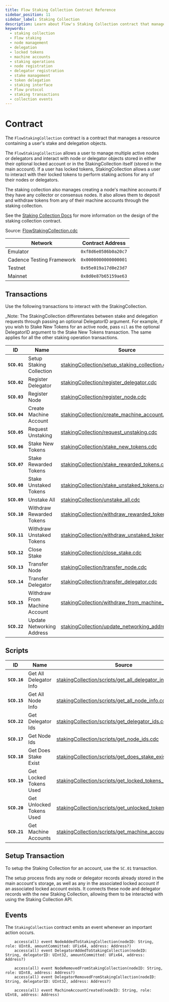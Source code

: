 ```yaml
---
title: Flow Staking Collection Contract Reference
sidebar_position: 11
sidebar_label: Staking Collection
description: Learn about Flow's Staking Collection contract that manages user stake and delegation resources. Understand how to interact with nodes, delegators, and locked tokens through the collection interface.
keywords:
  - staking collection
  - Flow staking
  - node management
  - delegation
  - locked tokens
  - machine accounts
  - staking operations
  - node registration
  - delegator registration
  - stake management
  - token delegation
  - staking interface
  - Flow protocol
  - staking transactions
  - collection events
---
```


# Contract

The `FlowStakingCollection` contract is a contract that manages a resource containing a user's stake and delegation objects.

The `FlowStakingCollection` allows a user to manage multiple active nodes or delegators
and interact with node or delegator objects stored in either their optional locked account
or in the StakingCollection itself (stored in the main account).
If a user has locked tokens, StakingCollection allows a user to interact with their locked tokens
to perform staking actions for any of their nodes or delegators.

The staking collection also manages creating a node's machine accounts if they have any collector or consensus nodes.
It also allows them to deposit and withdraw tokens from any of their machine accounts through the staking collection.

See the [Staking Collection Docs](../../networks/staking/14-staking-collection.md) for more information on the design of the staking collection contract.

Source: [FlowStakingCollection.cdc](https://github.com/onflow/flow-core-contracts/blob/master/contracts/FlowStakingCollection.cdc)

| Network                   | Contract Address     |
| ------------------------- | -------------------- |
| Emulator                  | `0xf8d6e0586b0a20c7` |
| Cadence Testing Framework | `0x0000000000000001` |
| Testnet                   | `0x95e019a17d0e23d7` |
| Mainnet                   | `0x8d0e87b65159ae63` |

## Transactions

Use the following transactions to interact with the StakingCollection.

\_Note: The StakingCollection differentiates between stake and delegation requests through
passing an optional DelegatorID argument. For example, if you wish to Stake New Tokens for an active node,
pass `nil` as the optional DelegatorID argument to the Stake New Tokens transaction.
The same applies for all the other staking operation transactions.

| ID           | Name                          | Source                                                                                                                                                                            |
| ------------ | ----------------------------- | --------------------------------------------------------------------------------------------------------------------------------------------------------------------------------- |
| **`SCO.01`** | Setup Staking Collection      | [stakingCollection/setup_staking_collection.cdc](https://github.com/onflow/flow-core-contracts/blob/master/transactions/stakingCollection/setup_staking_collection.cdc)           |
| **`SCO.02`** | Register Delegator            | [stakingCollection/register_delegator.cdc](https://github.com/onflow/flow-core-contracts/blob/master/transactions/stakingCollection/register_delegator.cdc)                       |
| **`SCO.03`** | Register Node                 | [stakingCollection/register_node.cdc](https://github.com/onflow/flow-core-contracts/blob/master/transactions/stakingCollection/register_node.cdc)                                 |
| **`SCO.04`** | Create Machine Account        | [stakingCollection/create_machine_account.cdc](https://github.com/onflow/flow-core-contracts/blob/master/transactions/stakingCollection/create_machine_account.cdc)               |
| **`SCO.05`** | Request Unstaking             | [stakingCollection/request_unstaking.cdc](https://github.com/onflow/flow-core-contracts/blob/master/transactions/stakingCollection/request_unstaking.cdc)                         |
| **`SCO.06`** | Stake New Tokens              | [stakingCollection/stake_new_tokens.cdc](https://github.com/onflow/flow-core-contracts/blob/master/transactions/stakingCollection/stake_new_tokens.cdc)                           |
| **`SCO.07`** | Stake Rewarded Tokens         | [stakingCollection/stake_rewarded_tokens.cdc](https://github.com/onflow/flow-core-contracts/blob/master/transactions/stakingCollection/stake_rewarded_tokens.cdc)                 |
| **`SCO.08`** | Stake Unstaked Tokens         | [stakingCollection/stake_unstaked_tokens.cdc](https://github.com/onflow/flow-core-contracts/blob/master/transactions/stakingCollection/stake_unstaked_tokens.cdc)                 |
| **`SCO.09`** | Unstake All                   | [stakingCollection/unstake_all.cdc](https://github.com/onflow/flow-core-contracts/blob/master/transactions/stakingCollection/unstake_all.cdc)                                     |
| **`SCO.10`** | Withdraw Rewarded Tokens      | [stakingCollection/withdraw_rewarded_tokens.cdc](https://github.com/onflow/flow-core-contracts/blob/master/transactions/stakingCollection/withdraw_rewarded_tokens.cdc)           |
| **`SCO.11`** | Withdraw Unstaked Tokens      | [stakingCollection/withdraw_unstaked_tokens.cdc](https://github.com/onflow/flow-core-contracts/blob/master/transactions/stakingCollection/withdraw_unstaked_tokens.cdc)           |
| **`SCO.12`** | Close Stake                   | [stakingCollection/close_stake.cdc](https://github.com/onflow/flow-core-contracts/blob/master/transactions/stakingCollection/close_stake.cdc)                                     |
| **`SCO.13`** | Transfer Node                 | [stakingCollection/transfer_node.cdc](https://github.com/onflow/flow-core-contracts/blob/master/transactions/stakingCollection/transfer_node.cdc)                                 |
| **`SCO.14`** | Transfer Delegator            | [stakingCollection/transfer_delegator.cdc](https://github.com/onflow/flow-core-contracts/blob/master/transactions/stakingCollection/transfer_delegator.cdc)                       |
| **`SCO.15`** | Withdraw From Machine Account | [stakingCollection/withdraw_from_machine_account.cdc](https://github.com/onflow/flow-core-contracts/blob/master/transactions/stakingCollection/withdraw_from_machine_account.cdc) |
| **`SCO.22`** | Update Networking Address     | [stakingCollection/update_networking_address.cdc](https://github.com/onflow/flow-core-contracts/blob/master/transactions/stakingCollection/update_networking_address.cdc)         |

## Scripts

| ID           | Name                     | Source                                                                                                                                                                                  |
| ------------ | ------------------------ | --------------------------------------------------------------------------------------------------------------------------------------------------------------------------------------- |
| **`SCO.16`** | Get All Delegator Info   | [stakingCollection/scripts/get_all_delegator_info.cdc](https://github.com/onflow/flow-core-contracts/blob/master/transactions/stakingCollection/scripts/get_all_delegator_info.cdc)     |
| **`SCO.15`** | Get All Node Info        | [stakingCollection/scripts/get_all_node_info.cdc](https://github.com/onflow/flow-core-contracts/blob/master/transactions/stakingCollection/scripts/get_all_node_info.cdc)               |
| **`SCO.22`** | Get Delegator Ids        | [stakingCollection/scripts/get_delegator_ids.cdc](https://github.com/onflow/flow-core-contracts/blob/master/transactions/stakingCollection/scripts/get_delegator_ids.cdc)               |
| **`SCO.17`** | Get Node Ids             | [stakingCollection/scripts/get_node_ids.cdc](https://github.com/onflow/flow-core-contracts/blob/master/transactions/stakingCollection/scripts/get_node_ids.cdc)                         |
| **`SCO.18`** | Get Does Stake Exist     | [stakingCollection/scripts/get_does_stake_exist.cdc](https://github.com/onflow/flow-core-contracts/blob/master/transactions/stakingCollection/scripts/get_does_stake_exist.cdc)         |
| **`SCO.19`** | Get Locked Tokens Used   | [stakingCollection/scripts/get_locked_tokens_used.cdc](https://github.com/onflow/flow-core-contracts/blob/master/transactions/stakingCollection/scripts/get_locked_tokens_used.cdc)     |
| **`SCO.20`** | Get Unlocked Tokens Used | [stakingCollection/scripts/get_unlocked_tokens_used.cdc](https://github.com/onflow/flow-core-contracts/blob/master/transactions/stakingCollection/scripts/get_unlocked_tokens_used.cdc) |
| **`SCO.21`** | Get Machine Accounts     | [stakingCollection/scripts/get_machine_accounts.cdc](https://github.com/onflow/flow-core-contracts/blob/master/transactions/stakingCollection/scripts/get_machine_accounts.cdc)         |

## Setup Transaction

To setup the Staking Collection for an account, use the `SC.01` transaction.

The setup process finds any node or delegator records already stored in the main account's storage,
as well as any in the associated locked account if an associated locked account exists.
It connects these node and delegator records with the new Staking Collection, allowing them
to be interacted with using the Staking Collection API.

## Events

The `StakingCollection` contract emits an event whenever an important action occurs.

```cadence
    access(all) event NodeAddedToStakingCollection(nodeID: String, role: UInt8, amountCommitted: UFix64, address: Address?)
    access(all) event DelegatorAddedToStakingCollection(nodeID: String, delegatorID: UInt32, amountCommitted: UFix64, address: Address?)

    access(all) event NodeRemovedFromStakingCollection(nodeID: String, role: UInt8, address: Address?)
    access(all) event DelegatorRemovedFromStakingCollection(nodeID: String, delegatorID: UInt32, address: Address?)

    access(all) event MachineAccountCreated(nodeID: String, role: UInt8, address: Address)
```
